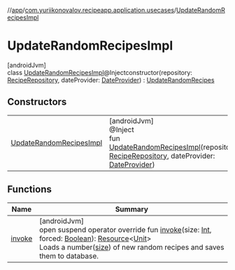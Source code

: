 //[app](../../../index.md)/[com.yuriikonovalov.recipeapp.application.usecases](../index.md)/[UpdateRandomRecipesImpl](index.md)

# UpdateRandomRecipesImpl

[androidJvm]\
class [UpdateRandomRecipesImpl](index.md)@Injectconstructor(repository: [RecipeRepository](../../com.yuriikonovalov.recipeapp.application/-recipe-repository/index.md), dateProvider: [DateProvider](../../com.yuriikonovalov.recipeapp.data.local/-date-provider/index.md)) : [UpdateRandomRecipes](../-update-random-recipes/index.md)

## Constructors

| | |
|---|---|
| [UpdateRandomRecipesImpl](-update-random-recipes-impl.md) | [androidJvm]<br>@Inject<br>fun [UpdateRandomRecipesImpl](-update-random-recipes-impl.md)(repository: [RecipeRepository](../../com.yuriikonovalov.recipeapp.application/-recipe-repository/index.md), dateProvider: [DateProvider](../../com.yuriikonovalov.recipeapp.data.local/-date-provider/index.md)) |

## Functions

| Name | Summary |
|---|---|
| [invoke](invoke.md) | [androidJvm]<br>open suspend operator override fun [invoke](invoke.md)(size: [Int](https://kotlinlang.org/api/latest/jvm/stdlib/kotlin/-int/index.html), forced: [Boolean](https://kotlinlang.org/api/latest/jvm/stdlib/kotlin/-boolean/index.html)): [Resource](../../com.yuriikonovalov.recipeapp.resource/-resource/index.md)&lt;[Unit](https://kotlinlang.org/api/latest/jvm/stdlib/kotlin/-unit/index.html)&gt;<br>Loads a number([size](invoke.md)) of new random recipes and saves them to database. |
